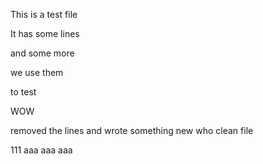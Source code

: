 This is a test file

It has some lines

and some more

we use them

to test

WOW

removed the lines
and wrote something new
who
clean file

111
aaa
aaa
aaa
